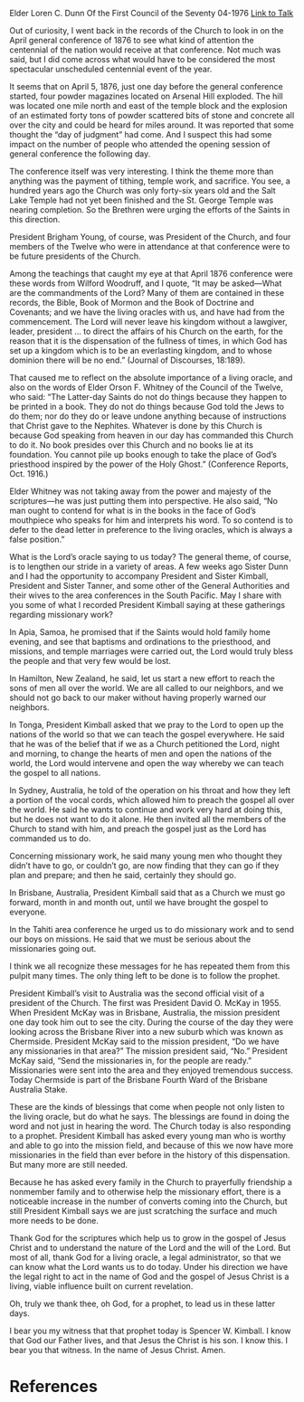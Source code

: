 Elder Loren C. Dunn
Of the First Council of the Seventy
04-1976
[Link to Talk](https://www.churchofjesuschrist.org/study/general-conference/1976/04/a-living-prophet?lang=eng)

Out of curiosity, I went back in the records of the Church to look in on the April general conference of 1876 to see what kind of attention the centennial of the nation would receive at that conference. Not much was said, but I did come across what would have to be considered the most spectacular unscheduled centennial event of the year.

It seems that on April 5, 1876, just one day before the general conference started, four powder magazines located on Arsenal Hill exploded. The hill was located one mile north and east of the temple block and the explosion of an estimated forty tons of powder scattered bits of stone and concrete all over the city and could be heard for miles around. It was reported that some thought the “day of judgment” had come. And I suspect this had some impact on the number of people who attended the opening session of general conference the following day.

The conference itself was very interesting. I think the theme more than anything was the payment of tithing, temple work, and sacrifice. You see, a hundred years ago the Church was only forty-six years old and the Salt Lake Temple had not yet been finished and the St. George Temple was nearing completion. So the Brethren were urging the efforts of the Saints in this direction.

President Brigham Young, of course, was President of the Church, and four members of the Twelve who were in attendance at that conference were to be future presidents of the Church.

Among the teachings that caught my eye at that April 1876 conference were these words from Wilford Woodruff, and I quote, “It may be asked—What are the commandments of the Lord? Many of them are contained in these records, the Bible, Book of Mormon and the Book of Doctrine and Covenants; and we have the living oracles with us, and have had from the commencement. The Lord will never leave his kingdom without a lawgiver, leader, president … to direct the affairs of his Church on the earth, for the reason that it is the dispensation of the fullness of times, in which God has set up a kingdom which is to be an everlasting kingdom, and to whose dominion there will be no end.” (Journal of Discourses, 18:189).

That caused me to reflect on the absolute importance of a living oracle, and also on the words of Elder Orson F. Whitney of the Council of the Twelve, who said: “The Latter-day Saints do not do things because they happen to be printed in a book. They do not do things because God told the Jews to do them; nor do they do or leave undone anything because of instructions that Christ gave to the Nephites. Whatever is done by this Church is because God speaking from heaven in our day has commanded this Church to do it. No book presides over this Church and no books lie at its foundation. You cannot pile up books enough to take the place of God’s priesthood inspired by the power of the Holy Ghost.” (Conference Reports, Oct. 1916.)

Elder Whitney was not taking away from the power and majesty of the scriptures—he was just putting them into perspective. He also said, “No man ought to contend for what is in the books in the face of God’s mouthpiece who speaks for him and interprets his word. To so contend is to defer to the dead letter in preference to the living oracles, which is always a false position.”

What is the Lord’s oracle saying to us today? The general theme, of course, is to lengthen our stride in a variety of areas. A few weeks ago Sister Dunn and I had the opportunity to accompany President and Sister Kimball, President and Sister Tanner, and some other of the General Authorities and their wives to the area conferences in the South Pacific. May I share with you some of what I recorded President Kimball saying at these gatherings regarding missionary work?

In Apia, Samoa, he promised that if the Saints would hold family home evening, and see that baptisms and ordinations to the priesthood, and missions, and temple marriages were carried out, the Lord would truly bless the people and that very few would be lost.

In Hamilton, New Zealand, he said, let us start a new effort to reach the sons of men all over the world. We are all called to our neighbors, and we should not go back to our maker without having properly warned our neighbors.

In Tonga, President Kimball asked that we pray to the Lord to open up the nations of the world so that we can teach the gospel everywhere. He said that he was of the belief that if we as a Church petitioned the Lord, night and morning, to change the hearts of men and open the nations of the world, the Lord would intervene and open the way whereby we can teach the gospel to all nations.

In Sydney, Australia, he told of the operation on his throat and how they left a portion of the vocal cords, which allowed him to preach the gospel all over the world. He said he wants to continue and work very hard at doing this, but he does not want to do it alone. He then invited all the members of the Church to stand with him, and preach the gospel just as the Lord has commanded us to do.

Concerning missionary work, he said many young men who thought they didn’t have to go, or couldn’t go, are now finding that they can go if they plan and prepare; and then he said, certainly they should go.

In Brisbane, Australia, President Kimball said that as a Church we must go forward, month in and month out, until we have brought the gospel to everyone.

In the Tahiti area conference he urged us to do missionary work and to send our boys on missions. He said that we must be serious about the missionaries going out.

I think we all recognize these messages for he has repeated them from this pulpit many times. The only thing left to be done is to follow the prophet.

President Kimball’s visit to Australia was the second official visit of a president of the Church. The first was President David O. McKay in 1955. When President McKay was in Brisbane, Australia, the mission president one day took him out to see the city. During the course of the day they were looking across the Brisbane River into a new suburb which was known as Chermside. President McKay said to the mission president, “Do we have any missionaries in that area?” The mission president said, “No.” President McKay said, “Send the missionaries in, for the people are ready.” Missionaries were sent into the area and they enjoyed tremendous success. Today Chermside is part of the Brisbane Fourth Ward of the Brisbane Australia Stake.

These are the kinds of blessings that come when people not only listen to the living oracle, but do what he says. The blessings are found in doing the word and not just in hearing the word. The Church today is also responding to a prophet. President Kimball has asked every young man who is worthy and able to go into the mission field, and because of this we now have more missionaries in the field than ever before in the history of this dispensation. But many more are still needed.

Because he has asked every family in the Church to prayerfully friendship a nonmember family and to otherwise help the missionary effort, there is a noticeable increase in the number of converts coming into the Church, but still President Kimball says we are just scratching the surface and much more needs to be done.

Thank God for the scriptures which help us to grow in the gospel of Jesus Christ and to understand the nature of the Lord and the will of the Lord. But most of all, thank God for a living oracle, a legal administrator, so that we can know what the Lord wants us to do today. Under his direction we have the legal right to act in the name of God and the gospel of Jesus Christ is a living, viable influence built on current revelation.

Oh, truly we thank thee, oh God, for a prophet, to lead us in these latter days.

I bear you my witness that that prophet today is Spencer W. Kimball. I know that God our Father lives, and that Jesus the Christ is his son. I know this. I bear you that witness. In the name of Jesus Christ. Amen.

# References
